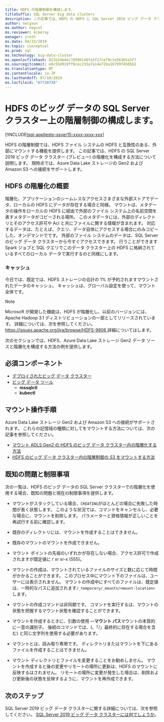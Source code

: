 ```yaml
---
title: HDFS の階層制御を構成します。
titleSuffix: SQL Server big data clusters
description: この記事では、HDFS の HDFS に SQL Server 2019 ビッグ データ クラスター (プレビュー) で外部の Azure Data Lake Storage ファイル システムをマウントする階層化を構成する方法について説明します。
author: nelgson
ms.author: negust
ms.reviewer: mikeray
manager: jroth
ms.date: 04/23/2019
ms.topic: conceptual
ms.prod: sql
ms.technology: big-data-cluster
ms.openlocfilehash: 823e24b4ec78996140fa3f17cef9c1e56365a3f7
ms.sourcegitcommit: e0c55d919ff9cec233a7a14e72ba16799f4505b2
ms.translationtype: MT
ms.contentlocale: ja-JP
ms.lasthandoff: 07/10/2019
ms.locfileid: "67728738"
---
```

# <a name="configure-hdfs-tiering-on-sql-server-big-data-clusters"></a>HDFS のビッグ データの SQL Server クラスター上の階層制御の構成します。

[!INCLUDE[tsql-appliesto-ssver15-xxxx-xxxx-xxx](../includes/tsql-appliesto-ssver15-xxxx-xxxx-xxx.md)]

HDFS の階層制御では、HDFS ファイル システムの HDFS と互換性のある、外部にマウントする機能を提供します。 この記事では、HDFS の SQL Server 2019 ビッグ データ クラスター (プレビュー) の階層化を構成する方法について説明します。 現時点では、Azure Data Lake ストレージの Gen2 および Amazon S3 への接続をサポートします。 

## <a name="hdfs-tiering-overview"></a>HDFS の階層化の概要

階層化、アプリケーションのシームレスなアクセスさまざまな外部ストアでデータ、ローカルの HDFS にデータが存在する場合と同様。 マウントは、メタデータの操作をローカルの HDFS に経由で外部のファイル システム上の名前空間を表すメタデータがコピーされる場所。 このメタデータには、外部のディレクトリとそのアクセス許可や Acl と共にファイルに関する情報が含まれます。 対応するデータは、たとえば、クエリ、データ自体にアクセスする場合にのみコピーした、オンデマンドでです。 外部のファイル システムのデータは、SQL Server のビッグ データ クラスターから今すぐアクセスできます。 行うことができます Spark ジョブと SQL クエリでこのデータ クラスター上の HDFS に格納されているすべてのローカル データで実行するのと同様にします。

### <a name="caching"></a>キャッシュ
今日では、既定では、HDFS ストレージの合計の 1% が予約されますマウントされたデータのキャッシュ。 キャッシュは、グローバル設定を使って、マウント全体です。

> [!NOTE]
> Microsoft が開発した機能は、HDFS が階層化し、以前のバージョンには、Apache Hadoop 3.1 ディストリビューションの一部としてリリースされています。 詳細については、次を参照してください。 [ https://issues.apache.org/jira/browse/HDFS-9806 ](https://issues.apache.org/jira/browse/HDFS-9806)詳細についてはします。

次のセクションでは、HDFS、Azure Data Lake ストレージ Gen2 データ ソースと階層化を構成する方法の例を提供します。

## <a name="prerequisites"></a>必須コンポーネント

- [デプロイされたビッグ データ クラスター](deployment-guidance.md)
- [ビッグ データ ツール](deploy-big-data-tools.md)
  - **mssqlctl**
  - **kubectl**

## <a name="mounting-instructions"></a>マウント操作手順

Azure Data Lake ストレージ Gen2 および Amazon S3 への接続がサポートされます。 これらの記憶域の種類に対してをマウントする方法については、次の記事を参照してください。

- [マウント ADLS Gen2 の HDFS のビッグ データ クラスター内の階層化する方法](hdfs-tiering-mount-adlsgen2.md)
- [HDFS のビッグ データ クラスター内の階層制御の S3 をマウントする方法](hdfs-tiering-mount-s3.md)

## <a id="issues"></a> 既知の問題と制限事項

次の一覧は、HDFS のビッグ データの SQL Server クラスターでの階層化を使用する場合、既知の問題と現在の制限事項を提供します。

- マウントがスタックしている場合、`CREATING`がほとんどの場合に失敗した時間が長く状態します。 このような状況では、コマンドをキャンセルし、必要な場合に、マウントを削除します。 パラメーターと資格情報が正しいことを再試行する前に確認します。

- 既存のディレクトリには、マウントを作成することはできません。

- 既存のマウントのマウントを作成できません。

- マウント ポイントの先祖のいずれかが存在しない場合、アクセス許可で作成されますが既定値に r xr xr-x (555)。

- マウントの作成は、マウントされているファイルのサイズと数に応じて時間がかかることができます。 このプロセス中にマウント下のファイルは、ユーザーには表示されません。 マウントの作成中にすべてのファイルは、既定値は、一時的なパスに追加されます`/_temporary/_mounts/<mount-location>`します。

- マウントの作成コマンドは非同期です。 コマンドを実行するは、マウントの状態を把握するマウント状態を確認することができます。

- マウントを作成するときに、引数の使用 **--マウント パス**マウントの本質的に一意の識別子。 後続のコマンドでは、(、「/」最終的に存在する場合を含む) と同じ文字列を使用する必要があります。

- マウントとは、読み取り専用です。 ディレクトリまたはマウントを下にあるファイルを作成することはできません。

- マウント ディレクトリとファイルを変更することをお勧めしません。 マウントを作成すると後の変更やリモートの場所に更新は、HDFS のマウントに反映するはされません。 リモートの場所に変更が発生した場合は、削除および更新後の状態を反映するように、マウントを再作成できます。

## <a name="next-steps"></a>次のステップ

SQL Server 2019 ビッグ データ クラスターに関する詳細については、次を参照してください。 [SQL Server 2019 ビッグ データ クラスターには何でしょうか](big-data-cluster-overview.md)。
